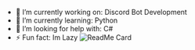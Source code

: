

- 🔭 I’m currently working on: Discord Bot Development
- 🌱 I’m currently learning: Python
- 🤔 I’m looking for help with: C#
- ⚡ Fun fact: Im Lazy
![ReadMe Card](https://github-readme-stats.vercel.app/api/pin/?username=Yat-o&repo=Yat-o)
